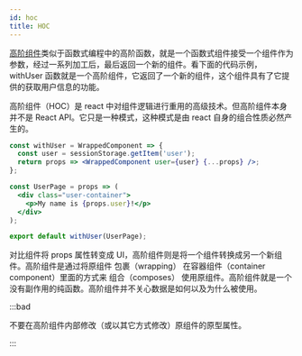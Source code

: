 ```yaml
---
id: hoc
title: HOC
---
```


[高阶组件](https://www.reactjscn.com/docs/higher-order-components.html)类似于函数式编程中的高阶函数，就是一个函数式组件接受一个组件作为参数，经过一系列加工后，最后返回一个新的组件。看下面的代码示例，withUser 函数就是一个高阶组件，它返回了一个新的组件，这个组件具有了它提供的获取用户信息的功能。

高阶组件（HOC）是 react 中对组件逻辑进行重用的高级技术。但高阶组件本身并不是 React API。它只是一种模式，这种模式是由 react 自身的组合性质必然产生的。

```jsx
const withUser = WrappedComponent => {
  const user = sessionStorage.getItem('user');
  return props => <WrappedComponent user={user} {...props} />;
};

const UserPage = props => (
  <div class="user-container">
    <p>My name is {props.user}!</p>
  </div>
);

export default withUser(UserPage);
```

对比组件将 props 属性转变成 UI，高阶组件则是将一个组件转换成另一个新组件。高阶组件是通过将原组件 包裹（wrapping） 在容器组件（container component）里面的方式来 组合（composes） 使用原组件。高阶组件就是一个没有副作用的纯函数。高阶组件并不关心数据是如何以及为什么被使用。

:::bad

不要在高阶组件内部修改（或以其它方式修改）原组件的原型属性。

:::
